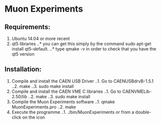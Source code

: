 # Muon Experiments
## Requirements:
1. Ubuntu 14.04 or more recent
2. qt5 libraries
..* you can get this simply by the command sudo apt-get install qt5-default.
..* type qmake -v in order to check that you have the qt5 version

## Installation:
1. Compile and install the CAEN USB Driver
..1. Go to CAENUSBdrvB-1.5.1
..2. make
..3. sudo make install
2. Compile and install the CAEN VME C libraries
..1. Go to CAENVMELib-2.50/lib
..2. make
..3. sudo make install
3. Compile the Muon Experiments software
..1. qmake MuonExperiments.pro
..2. make
4. Execute the programme
..1. ./bin/MuonExperiments or from a double-click on the icon

